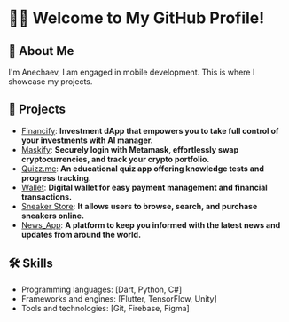 # 👋🏻 Welcome to My GitHub Profile!

## 🔮 About Me
I'm Anechaev, I am engaged in mobile development. This is where I showcase my projects.

## 🚀 Projects
- [Financify](https://github.com/Anechaev06/Financify): **Investment dApp that empowers you to take full control of your investments with AI manager.**
- [Maskify](https://github.com/Anechaev06/maskify): **Securely login with Metamask, effortlessly swap cryptocurrencies, and track your crypto portfolio.**
- [Quizz.me](https://github.com/Anechaev06/quizz_me): **An educational quiz app offering knowledge tests and progress tracking.**
- [Wallet](https://github.com/Anechaev06/wallet_app): **Digital wallet for easy payment management and financial transactions.**
- [Sneaker Store](https://github.com/Anechaev06/sneaker_store): **It allows users to browse, search, and purchase sneakers online.**
- [News_App](https://github.com/Anechaev06/news_app): **A platform to keep you informed with the latest news and updates from around the world.**

## 🛠 Skills
- Programming languages: [Dart, Python, C#]
- Frameworks and engines: [Flutter, TensorFlow, Unity]
- Tools and technologies: [Git, Firebase, Figma]
